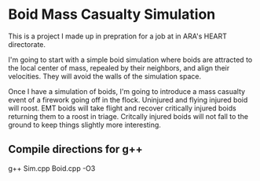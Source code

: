 # Boid Mass Casualty Simulation

This is a project I made up in prepration for a job at in ARA's HEART directorate.

I'm going to start with a simple boid simulation where boids are attracted to the local center of mass, repealed by their neighbors, and align their velocities. They will avoid the walls of the simulation space.

Once I have a simulation of boids, I'm going to introduce a mass casualty event of a firework going off in the flock. Uninjured and flying injured boid will roost. EMT boids will take flight and recover critically injured boids returning them to a roost in triage. Critcally injured boids will not fall to the ground to keep things slightly more interesting.

## Compile directions for g++

g++ Sim.cpp Boid.cpp -O3
